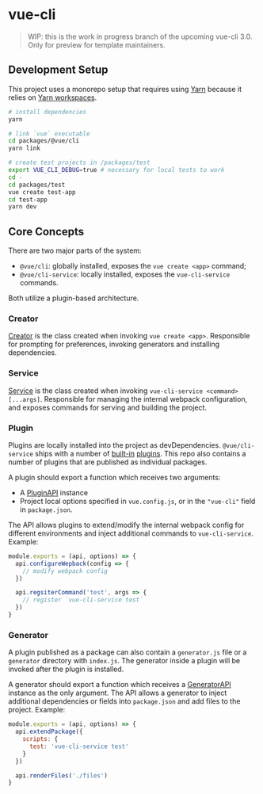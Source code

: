 # vue-cli

> WIP: this is the work in progress branch of the upcoming vue-cli 3.0.
> Only for preview for template maintainers.

## Development Setup

This project uses a monorepo setup that requires using [Yarn](https://yarnpkg.com) because it relies on [Yarn workspaces](https://yarnpkg.com/blog/2017/08/02/introducing-workspaces/).

``` sh
# install dependencies
yarn

# link `vue` executable
cd packages/@vue/cli
yarn link

# create test projects in /packages/test
export VUE_CLI_DEBUG=true # necessary for local tests to work
cd -
cd packages/test
vue create test-app
cd test-app
yarn dev
```

## Core Concepts

There are two major parts of the system:

- `@vue/cli`: globally installed, exposes the `vue create <app>` command;
- `@vue/cli-service`: locally installed, exposes the `vue-cli-service` commands.

Both utilize a plugin-based architecture.

### Creator

[Creator][1] is the class created when invoking `vue create <app>`. Responsible for prompting for preferences, invoking generators and installing dependencies.

### Service

[Service][4] is the class created when invoking `vue-cli-service <command> [...args]`. Responsible for managing the internal webpack configuration, and exposes commands for serving and building the project.

### Plugin

Plugins are locally installed into the project as devDependencies. `@vue/cli-service` ships with a number of [built-in][5] [plugins][6]. This repo also contains a number of plugins that are published as individual packages.

A plugin should export a function which receives two arguments:

- A [PluginAPI][7] instance
- Project local options specified in `vue.config.js`, or in the `"vue-cli"` field in `package.json`.

The API allows plugins to extend/modify the internal webpack config for different environments and inject additional commands to `vue-cli-service`. Example:

``` js
module.exports = (api, options) => {
  api.configureWepback(config => {
    // modify webpack config
  })

  api.regsiterCommand('test', args => {
    // register `vue-cli-service test`
  })
}
```

### Generator

A plugin published as a package can also contain a `generator.js` file or a `generator` directory with `index.js`. The generator inside a plugin will be invoked after the plugin is installed.

A generator should export a function which receives a [GeneratorAPI][3] instance as the only argument. The API allows a generator to inject additional dependencies or fields into `package.json` and add files to the project. Example:

``` js
module.exports = (api, options) => {
  api.extendPackage({
    scripts: {
      test: 'vue-cli-service test'
    }
  })

  api.renderFiles('./files')
}
```

[1]: https://github.com/vuejs/vue-cli/tree/next/packages/@vue/cli/lib/Creator.js
[3]: https://github.com/vuejs/vue-cli/tree/next/packages/@vue/cli/lib/GeneratorAPI.js
[4]: https://github.com/vuejs/vue-cli/tree/next/packages/@vue/cli-service/lib/Service.js
[5]: https://github.com/vuejs/vue-cli/tree/next/packages/@vue/cli-service/lib/command-plugins
[6]: https://github.com/vuejs/vue-cli/tree/next/packages/@vue/cli-service/lib/config-plugins
[7]: https://github.com/vuejs/vue-cli/tree/next/packages/@vue/cli-service/lib/PluginAPI.js
